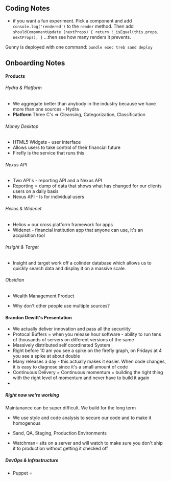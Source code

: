 ## Coding Notes
* if you want a fun experiment. Pick a component and add `console.log('rendered')` to the `render` method. Then add `shouldComponentUpdate (nextProps) { return !_isEqual(this.props, nextProps); }` ...then see how many renders it prevents.


Gunny is deployed with one command:
`bundle exec treb sand deploy`



## Onboarding Notes

#### Products

###### Hydra & Platform
* We aggregate better than anybody in the industry because we have more than one sources - Hydra
* __Platform__ Three C's => Cleansing, Categorization, Classification

###### Money Desktop
* HTML5 Widgets - user interface
* Allows users to take control of their financial future
* Firefly is the service that runs this

###### Nexus API
* Two API's - reporting API and a Nexus API
* Reporting = dump of data that shows what has changed for our clients users on a daily basis
* Nexus API - Is for individual users

###### Helios & Widenet
* Helios = our cross platform framework for apps
* Widenet - financial institution app that anyone can use, it's an acquisition tool

###### Insight & Target
* Insight and target work off a colinder database which allows us to quickly search data and display it on a massive scale.

###### Obsidian
* Wealth Management Product

* Why don't other people use multiple sources?


#### Brandon Dewitt's Presentation
* We actually deliver innovation and pass all the securiiity
* Protocal Buffers = when you release hour software - ability to run tens of thousands of servers on different versions of the same
* Massively distributed self coordinated System
* Right before 10 am you see a spike on the firefly graph, on Fridays at 4 you see a spike at about double
* Many releases a day - this actually makes it easier. When code changes, it is easy to diagnose since it's a small amount of code
* Continuous Delivery = Continuous momentum = building the right thing with the right level of momentum and never have to build it again
*

##### Right now we're working
Maintanance can be super difficult.
We build for the long term
* We use style and code analysis to secure our code and to make it homogenous
* Sand, QA, Staging, Production Environments

* Watchman= sits on a server and will watch to make sure you don't ship it to production without getting it checked off

##### DevOps & Infrastructure
* Puppet =  
